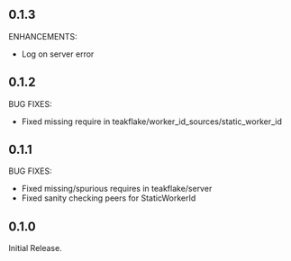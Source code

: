 ## 0.1.3

ENHANCEMENTS:

* Log on server error

## 0.1.2

BUG FIXES:

* Fixed missing require in teakflake/worker_id_sources/static_worker_id

## 0.1.1

BUG FIXES:

* Fixed missing/spurious requires in teakflake/server
* Fixed sanity checking peers for StaticWorkerId

## 0.1.0

Initial Release.
